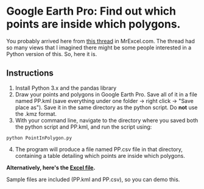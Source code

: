 # Google Earth Pro: Find out which points are inside which polygons.

You probably arrived here from [this thread](https://www.mrexcel.com/forum/excel-questions/828554-google-earth-determine-points-inside-polygon-using-coordinates.html?highlight=google+earth+points+polygons) in MrExcel.com. The thread had so many views that I imagined there might be some people interested in a Python version of this. So, here it is.

## Instructions

1. Install Python 3.x and the pandas library
2. Draw your points and polygons in Google Earth Pro. Save all of it in a file named PP.kml (save everything under one folder -> right click -> "Save place as"). Save it in the same directory as the python script. Do __not__ use the .kmz format.
3. With your command line, navigate to the directory where you saved both the python script and PP.kml, and run the script using:
```
python PointInPolygon.py
```
4. The program will produce a file named PP.csv file in that directory, containing a table detailing which points are inside which polygons.

__Alternatively, here's the [Excel file](https://www.mrexcel.com/forum/redirect-to/?redirect=https%3A%2F%2Fwww.dropbox.com%2Fs%2F707qslttz428v6w%2FPointInPolygon.xlsm%3Fdl%3D0).__

Sample files are included (PP.kml and PP.csv), so you can demo this.
